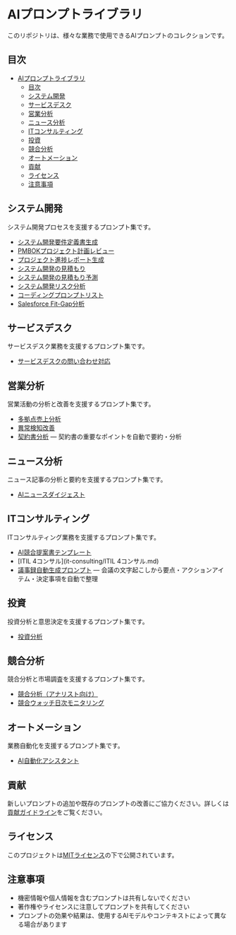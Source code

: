 # AIプロンプトライブラリ

このリポジトリは、様々な業務で使用できるAIプロンプトのコレクションです。

## 目次

- [AIプロンプトライブラリ](#aiプロンプトライブラリ)
  - [目次](#目次)
  - [システム開発](#システム開発)
  - [サービスデスク](#サービスデスク)
  - [営業分析](#営業分析)
  - [ニュース分析](#ニュース分析)
  - [ITコンサルティング](#itコンサルティング)
  - [投資](#投資)
  - [競合分析](#競合分析)
  - [オートメーション](#オートメーション)
  - [貢献](#貢献)
  - [ライセンス](#ライセンス)
  - [注意事項](#注意事項)

## システム開発

システム開発プロセスを支援するプロンプト集です。

- [システム開発要件定義書生成](system-development/pmbok_requirements_definition_prompt.yaml)
- [PMBOKプロジェクト計画レビュー](system-development/pmbok_project_plan_review.md)
- [プロジェクト進捗レポート生成](system-development/プロジェクト進捗レポート.md)
- [システム開発の見積もり](system-development/システム開発見積もり.md)
- [システム開発の見積もり予測](system-development/システム開発見積もり予測.md)
- [システム開発リスク分析](system-development/system-development-risk-analysis.yaml)
- [コーディングプロンプトリスト](system-development/vibe-coding-prompt-library.md)
- [Salesforce Fit-Gap分析](system-development/salesforce-fit-and-gap.yaml)

## サービスデスク

サービスデスク業務を支援するプロンプト集です。

- [サービスデスクの問い合わせ対応](service-desk/service-desk-inquiry-response.md)

## 営業分析

営業活動の分析と改善を支援するプロンプト集です。

- [多拠点売上分析](analysis/multi-point-negotiation-analysis.md)
- [異常検知改善](analysis/generic_anomaly_improvement_prompt.yml)
- [契約書分析](analysis/contract-analysis/summarize_lease_agreement.md) — 契約書の重要なポイントを自動で要約・分析

## ニュース分析

ニュース記事の分析と要約を支援するプロンプト集です。

- [AIニュースダイジェスト](news-analysis/ai-news-digest.md)

## ITコンサルティング

ITコンサルティング業務を支援するプロンプト集です。

- [AI競合提案書テンプレート](it-consulting/AI_競合提案対策ガイド_戦略メッセージ5本柱.md)
- [ITIL 4コンサル](it-consulting/ITIL 4コンサル.md)
- [議事録自動生成プロンプト](it-consulting/meeting_minutes.md) — 会議の文字起こしから要点・アクションアイテム・決定事項を自動で整理

## 投資

投資分析と意思決定を支援するプロンプト集です。

- [投資分析](investment/investment-analysis.md)

## 競合分析

競合分析と市場調査を支援するプロンプト集です。

- [競合分析（アナリスト向け）](competitor-analysis/competitor-analysis-for-analysts.md)
- [競合ウォッチ日次モニタリング](competitor-analysis/competitor_watch_daily_monitor.yml)

## オートメーション

業務自動化を支援するプロンプト集です。

- [AI自動化アシスタント](automation/ai-automation-assistant.md)

## 貢献

新しいプロンプトの追加や既存のプロンプトの改善にご協力ください。詳しくは[貢献ガイドライン](CONTRIBUTING.md)をご覧ください。

## ライセンス

このプロジェクトは[MITライセンス](LICENSE)の下で公開されています。

## 注意事項

- 機密情報や個人情報を含むプロンプトは共有しないでください
- 著作権やライセンスに注意してプロンプトを共有してください
- プロンプトの効果や結果は、使用するAIモデルやコンテキストによって異なる場合があります 